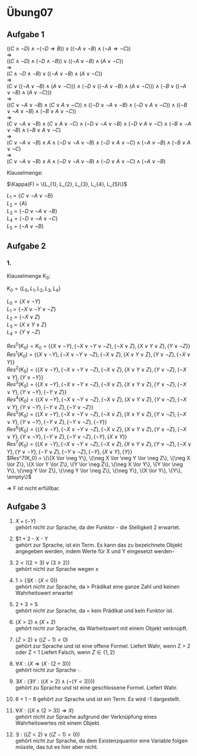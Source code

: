 # Übung07

## Aufgabe 1

$((C \wedge \neg D) \wedge \neg (\neg D \Rightarrow B)) \lor ((\neg A \lor \neg B) \wedge (\neg A \Rightarrow \neg C))$<br>
$\Rightarrow$<br>
$((C \wedge \neg D) \wedge (\neg D \wedge \neg B)) \lor ((\neg A \lor \neg B) \wedge (A \lor \neg C))$<br>
$\Rightarrow$<br>
$(C \wedge \neg D \wedge \neg B) \lor ((\neg A \lor \neg B) \wedge (A \lor \neg C))$<br>
$\Rightarrow$<br>
$(C \lor ((\neg A \lor \neg B) \wedge (A \lor \neg C))) \wedge (\neg D \lor ((\neg A \lor \neg B) \wedge (A \lor \neg C))) \wedge (\neg B \lor ((\neg A \lor \neg B) \wedge (A \lor \neg C)))$<br>
$\Rightarrow$<br>
$((C \lor \neg A \lor \neg B) \wedge (C \lor A \lor \neg C)) \wedge ((\neg D \lor \neg A \lor \neg B) \wedge (\neg D \lor A \lor \neg C)) \wedge ((\neg B \lor \neg A \lor \neg B) \wedge (\neg B \lor A \lor \neg C))$<br>
$\Rightarrow$<br>
$(C \lor \neg A \lor \neg B) \wedge (C \lor A \lor \neg C) \wedge (\neg D \lor \neg A \lor \neg B) \wedge (\neg D \lor A \lor \neg C) \wedge (\neg B \lor \neg A \lor \neg B) \wedge (\neg B \lor A \lor \neg C)$<br>
$\Rightarrow$<br>
$(C \lor \neg A \lor \neg B) \wedge A \wedge (\neg D \lor \neg A \lor \neg B) \wedge (\neg D \lor A \lor \neg C) \wedge (\neg A \lor \neg B) \wedge (\neg B \lor A \lor \neg C)$<br>
$\Rightarrow$<br>
$(C \lor \neg A \lor \neg B) \wedge A \wedge (\neg D \lor \neg A \lor \neg B) \wedge (\neg D \lor A \lor \neg C) \wedge (\neg A \lor \neg B)$<br>

Klauselmenge:

$\Kappa(F) = \{L_{1}, L_{2}, L_{3}, L_{4}, L_{5}\}$

$L_1 = \{C \lor \neg A \lor \neg B\}$<br>
$L_2 = \{A\}$<br>
$L_3 = \{\neg D \lor \neg A \lor \neg B\}$<br>
$L_4 = \{\neg D \lor \neg A \lor \neg C\}$<br>
$L_5 = \{\neg A \lor \neg B\}$<br>


## Aufgabe 2

### 1.

Klauselmenge $K_0$:

$K_0 = \{L_0, L_1, L_2, L_3, L_4\}$

$L_0 = \{X \lor \neg Y\}$<br>
$L_1 = \{\neg X \lor \neg Y \lor \neg Z\}$<br>
$L_2 = \{\neg X \lor Z\}$<br>
$L_3 = \{X \lor Y \lor Z\}$<br>
$L_4 = \{Y \lor \neg Z\}$<br>

 $Res^0(K_0) = K_0 = \{\{X \lor \neg Y\}, \{\neg X \lor \neg Y \lor \neg Z\}, \{\neg X \lor Z\}, \{X \lor Y \lor Z\}, \{Y \lor \neg Z\}\}$<br>
 $Res^1(K_0) = \{\{X \lor \neg Y\}, \{\neg X \lor \neg Y \lor \neg Z\}, \{\neg X \lor Z\}, \{X \lor Y \lor Z\}, \{Y \lor \neg Z\}, \{\neg X \lor Y\}\}$<br>
 $Res^2(K_0) = \{\{X \lor \neg Y\}, \{\neg X \lor \neg Y \lor \neg Z\}, \{\neg X \lor Z\}, \{X \lor Y \lor Z\}, \{Y \lor \neg Z\}, \{\neg X \lor Y\}, \{Y \lor \neg Y\}\}$<br>
$Res^3(K_0) = \{\{X \lor \neg Y\}, \{\neg X \lor \neg Y \lor \neg Z\}, \{\neg X \lor Z\}, \{X \lor Y \lor Z\}, \{Y \lor \neg Z\}, \{\neg X \lor Y\}, \{Y \lor \neg Y\}, \{\neg Y \lor Z\}\}$<br>
$Res^4(K_0) = \{\{X \lor \neg Y\}, \{\neg X \lor \neg Y \lor \neg Z\}, \{\neg X \lor Z\}, \{X \lor Y \lor Z\}, \{Y \lor \neg Z\}, \{\neg X \lor Y\}, \{Y \lor \neg Y\}, \{\neg Y \lor Z\}, \{\neg Y \lor \neg Z\}\}$<br>
$Res^5(K_0) = \{\{X \lor \neg Y\}, \{\neg X \lor \neg Y \lor \neg Z\}, \{\neg X \lor Z\}, \{X \lor Y \lor Z\}, \{Y \lor \neg Z\}, \{\neg X \lor Y\}, \{Y \lor \neg Y\}, \{\neg Y \lor Z\}, \{\neg Y \lor \neg Z\}, \{\neg Y\}\}$<br>
$Res^6(K_0) = \{\{X \lor \neg Y\}, \{\neg X \lor \neg Y \lor \neg Z\}, \{\neg X \lor Z\}, \{X \lor Y \lor Z\}, \{Y \lor \neg Z\}, \{\neg X \lor Y\}, \{Y \lor \neg Y\}, \{\neg Y \lor Z\}, \{\neg Y \lor \neg Z\}, \{\neg Y\}, \{X \lor Y\}\}$<br>
$Res^7(K_0) = \{\{X \lor \neg Y\}, \{\neg X \lor \neg Y \lor \neg Z\}, \{\neg X \lor Z\}, \{X \lor Y \lor Z\}, \{Y \lor \neg Z\}, \{\neg X \lor Y\}, \{Y \lor \neg Y\}, \{\neg Y \lor Z\}, \{\neg Y \lor \neg Z\}, \{\neg Y\}, \{X \lor Y\}, \{Y\}\}$<br>
$Res^7(K_0) = \{\{X \lor \neg Y\}, \{\neg X \lor \neg Y \lor \neg Z\}, \{\neg X \lor Z\}, \{X \lor Y \lor Z\}, \{Y \lor \neg Z\}, \{\neg X \lor Y\}, \{Y \lor \neg Y\}, \{\neg Y \lor Z\}, \{\neg Y \lor \neg Z\}, \{\neg Y\}, \{X \lor Y\}, \{Y\}, \empty\}$<br>

$\Rightarrow$ F ist nicht erfüllbar.


## Aufgabe 3

1. $X + (-Y)$<br>
gehört nicht zur Sprache, da der Funktor - die Stelligkeit 2 erwartet.

2. $1 + 2 - X - Y<br>
gehört zur Sprache, ist ein Term. Es kann das zu bezeichnete Objekt angegeben werden, indem Werte für X und Y eingesetzt werden-

3. $2 < ((2 > 3) \lor (3 \geq 2))$<br>
gehört nicht zur Sprache wegen $\geq$

4. $1 > (\exists X : (X < 0))$<br>
gehört nicht zur Sprache, da > Prädikat eine ganze Zahl und keinen Wahrheitswert erwartet

5. $2 + 3 = 5$<br>
gehört nicht zur Sprache, da = kein Prädikat und kein Funktor ist.

6. $(X > 2) \wedge (X + 2)$<br>
gehört nicht zur Sprache, da Warheitswert mit einem Objekt verknüpft.

7. $(Z > 2) \lor ((Z - 1) < 0)$<br>
gehört zur Sprache und ist eine offene Formel. Liefert Wahr, wenn Z > 2 oder Z < 1
Liefert Falsch, wenn $Z \in \{1,2\}$

8. $\forall X : ( X \Rightarrow (X \cdot (2+3)))$<br>
gehört nicht zur Sprache $\cdot$.

9. $\exists X : (\exists Y : ((X > 2) \wedge (\neg(Y < 3))))$<br>
gehört zu Sprache und ist eine geschlossene Formel. Liefert Wahr.

10. $6 + 1 - 8$
gehört zur Sprache und ist ein Term. Es wird -1 dargestellt.

11. $\forall X : ((X \wedge (2 > 3)) \Rightarrow X)$<br>
gehört  nicht zur Sprache aufgrund der Verknüpfung eines Wahrheitswertes mit einem Objekt.

12. $\exists : ((Z < 2) \lor ((Z - 1) < 0))$<br>
gehört nicht zur Sprache, da dem Existenzquantor eine Variable folgen müsste, das tut es hier aber nicht.
